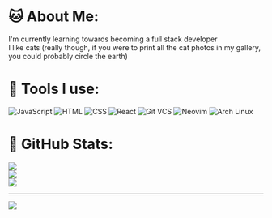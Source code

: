 # 🐱 About Me:

I'm currently learning towards becoming a full stack developer<br>I like cats (really though, if you were to print all the cat photos in my gallery, you could probably circle the earth)

# 🐧 Tools I use:

![JavaScript](https://img.shields.io/badge/javascript-%23323330.svg?style=for-the-badge&logo=javascript&color=282828)
![HTML](https://img.shields.io/badge/html-%23323330.svg?style=for-the-badge&logo=html5&color=282828)
![CSS](https://img.shields.io/badge/css-%23323330.svg?style=for-the-badge&logo=css3&logoColor=2965f1&color=282828&)
![React](https://img.shields.io/badge/react-%23323330.svg?style=for-the-badge&logo=react&color=282828)
![Git VCS](https://img.shields.io/badge/git-%23323330.svg?style=for-the-badge&logo=git&color=282828)
![Neovim](https://img.shields.io/badge/neovim-%23323330.svg?style=for-the-badge&logo=neovim&color=282828)
![Arch Linux](https://img.shields.io/badge/Arch%20Linux-%23323330.svg?style=for-the-badge&logo=archlinux&color=282828)

# 🐙 GitHub Stats:

![](https://github-readme-stats.vercel.app/api?username=aurum77&theme=gruvbox&hide_border=true&include_all_commits=true&count_private=false)<br/>
![](https://github-readme-streak-stats.herokuapp.com/?user=aurum77&theme=gruvbox&hide_border=true)<br/>
![](https://github-readme-stats.vercel.app/api/top-langs/?username=aurum77&theme=gruvbox&hide_border=true&include_all_commits=true&count_private=false&layout=compact)

---

[![](https://visitcount.itsvg.in/api?id=aurum77&icon=5&color=3)](https://visitcount.itsvg.in)
